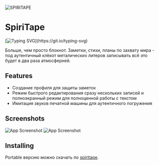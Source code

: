 
![SPIRITAPE](https://i.postimg.cc/Sssgc6T5/spiritape-logo-W50.png)

# SpiriTape
[![Typing SVG](https://readme-typing-svg.herokuapp.com/?color=%2336BCF7&lines=Type+your+text...)](https://git.io/typing-svg)

Больше, чем просто блокнот. Заметки, стихи, планы по захвату мира - под аутентичный клёкот металических литеров записывать всё это будет в два раза атмосферней.

## Features

- Создание профиля для защиты заметок
- Режим быстрого редактирования сразу нескольких записей и полноэкранный режим для полноценной работы с текстом
- Имитация звуков печатной машины для аутентичного погружения
## Screenshots

![App Screenshot](https://i.postimg.cc/XYjvbLst/scr1.png)
![App Screenshot](https://imageup.ru/img192/4260576/scr2.jpg)

## Installing

Portable версию можно скачать по [spiritape](https://drive.google.com/file/d/1uLcburhed--bW4pNa1DnbO0S86bUKWyW/view "Google Drive"). 
